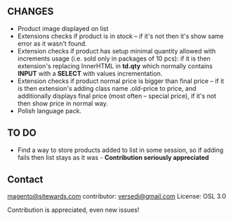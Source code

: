 CHANGES
-----
* Product image displayed on list
* Extensions checks if product is in stock – if it's not then it's show same error as it wasn't found. 
* Extension checks if product has setup minimal quantity allowed with increments usage (i.e. sold only in packages of 10 pcs): if it is then extension's replacing InnerHTML in <strong>td.qty</strong> which normally contains <strong>INPUT</strong> with a <strong>SELECT</strong> with values incrementation. 
* Extension checks if product normal price is bigger than final price – if it is then extension's adding class name .old-price to price, and additionally displays final price (most often – special price), if it's not then show price in normal way. 
* Polish language pack.

TO DO 
----
* Find a way to store products added to list in some session, so if adding fails then list stays as it was - <strong>Contribution seriously appreciated</strong>


Contact
------------------
magento@sitewards.com
contributor: versedi@gmail.com
License: OSL 3.0

Contribution is appreciated, even new issues!